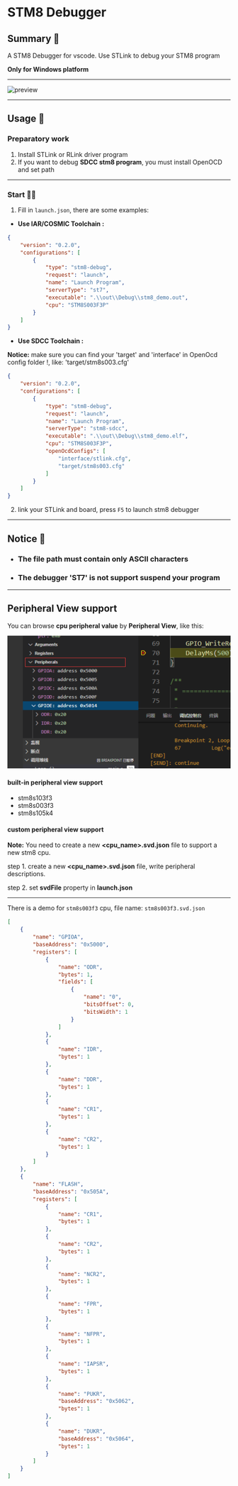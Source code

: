 # STM8 Debugger

## Summary 📑

A STM8 Debugger for vscode. Use STLink to debug your STM8 program

**Only for Windows platform**

***

![preview](./image/show.png)

***

## Usage 📖

### Preparatory work

1. Install STLink or RLink driver program
2. If you want to debug **SDCC stm8 program**, you must install OpenOCD and set path

***

### Start 🏃‍♀️

1. Fill in `launch.json`, there are some examples: 

- **Use IAR/COSMIC Toolchain :**

```json
{
    "version": "0.2.0",
    "configurations": [
        {
            "type": "stm8-debug",
            "request": "launch",
            "name": "Launch Program",
            "serverType": "st7",
            "executable": ".\\out\\Debug\\stm8_demo.out",
            "cpu": "STM8S003F3P"
        }
    ]
}
```

- **Use SDCC Toolchain :**

**Notice:** make sure you can find your 'target' and 'interface' in OpenOcd config folder !, like: 'target/stm8s003.cfg'

```json
{
    "version": "0.2.0",
    "configurations": [
        {
            "type": "stm8-debug",
            "request": "launch",
            "name": "Launch Program",
            "serverType": "stm8-sdcc",
            "executable": ".\\out\\Debug\\stm8_demo.elf",
            "cpu": "STM8S003F3P",
            "openOcdConfigs": [
                "interface/stlink.cfg",
                "target/stm8s003.cfg"
            ]
        }
    ]
}
```

2. link your STLink and board, press `F5` to launch stm8 debugger


***

## Notice 🚩

- ### The file path must contain only **ASCII** characters

- ### The debugger 'ST7' is not support suspend your program

***

## Peripheral View support

You can browse **cpu peripheral value** by **Peripheral View**, like this:

![peripheral view](./image/peripheral_view.png)


#### built-in peripheral view support

- stm8s103f3
- stm8s003f3
- stm8s105k4

#### custom peripheral view support

**Note:** You need to create a new **\<cpu_name>.svd.json** file to support a new stm8 cpu.

step 1. create a new **<cpu_name>.svd.json** file, write peripheral descriptions.

step 2. set **svdFile** property in **launch.json**

***

There is a demo for `stm8s003f3` cpu, file name: `stm8s003f3.svd.json`

```json
[
    {
        "name": "GPIOA",
        "baseAddress": "0x5000",
        "registers": [
            {
                "name": "ODR",
                "bytes": 1,
                "fields": [
                    {
                        "name": "0",
                        "bitsOffset": 0,
                        "bitsWidth": 1
                    }
                ]
            },
            {
                "name": "IDR",
                "bytes": 1
            },
            {
                "name": "DDR",
                "bytes": 1
            },
            {
                "name": "CR1",
                "bytes": 1
            },
            {
                "name": "CR2",
                "bytes": 1
            }
        ]
    },
    {
        "name": "FLASH",
        "baseAddress": "0x505A",
        "registers": [
            {
                "name": "CR1",
                "bytes": 1
            },
            {
                "name": "CR2",
                "bytes": 1
            },
            {
                "name": "NCR2",
                "bytes": 1
            },
            {
                "name": "FPR",
                "bytes": 1
            },
            {
                "name": "NFPR",
                "bytes": 1
            },
            {
                "name": "IAPSR",
                "bytes": 1
            },
            {
                "name": "PUKR",
                "baseAddress": "0x5062",
                "bytes": 1
            },
            {
                "name": "DUKR",
                "baseAddress": "0x5064",
                "bytes": 1
            }
        ]
    }
]
```

